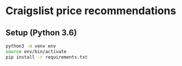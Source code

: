 Craigslist price recommendations
===============

## Setup (Python 3.6)
```sh
python3 -m venv env
source env/bin/activate
pip install -r requirements.txt
```
